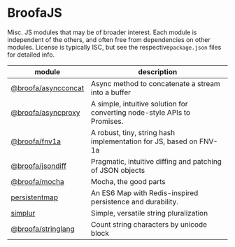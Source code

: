 
# BroofaJS

Misc. JS modules that may be of broader interest.  Each module is independent of the others, and
often free from dependencies on other modules.  License is typically ISC, but see the respective`package.json` files for detailed info.

| module | description |
| --- | --- |
| [@broofa/asyncconcat](asyncconcat) | Async method to concatenate a stream into a buffer |
| [@broofa/asyncproxy](asyncproxy) | A simple, intuitive solution for converting node-style APIs to Promises. |
| [@broofa/fnv1a](fnv1a) | A robust, tiny, string hash implementation for JS, based on FNV-1a |
| [@broofa/jsondiff](jsondiff) | Pragmatic, intuitive diffing and patching of JSON objects |
| [@broofa/mocha](mocha) | Mocha, the good parts |
| [persistentmap](persistentmap) | An ES6 Map with Redis-inspired persistence and durability. |
| [simplur](simplur) | Simple, versatile string pluralization |
| [@broofa/stringlang](stringlang) | Count string characters by unicode block |
